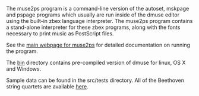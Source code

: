 The muse2ps program is a command-line version of the autoset, mskpage
and pspage programs which usually are run inside of the dmuse editor
using the built-in zbex language interpreter.  The muse2ps program
contains a stand-alone interpreter for these zbex programs, along
with the fonts necessary to print music as PostScript files.

See the [main webpage for muse2ps](http://muse2ps.ccarh.org) for
detailed documentation on running the program.

The [bin](bin) directory contains pre-compiled version of dmuse for
linux, OS X and Windows.

Sample data can be found in the src/tests directory.  All of the
Beethoven string quartets are available
[here](https://github.com/musedata/beethoven-quartets).

